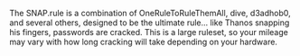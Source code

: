 The SNAP.rule is a combination of OneRuleToRuleThemAll, dive, d3adhob0, and several others, designed to be the ultimate rule... like Thanos snapping his fingers, passwords are cracked.
This is a large ruleset, so your mileage may vary with how long cracking will take depending on your hardware.
